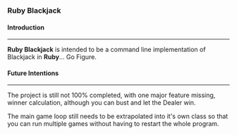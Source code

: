 ### Ruby Blackjack

#### Introduction
----
**Ruby Blackjack** is intended to be a command line implementation of Blackjack in **Ruby**... Go Figure.

#### Future Intentions
----
The project is still not 100% completed, with one major feature missing, winner calculation, although you can bust and let the Dealer win.  

The main game loop still needs to be extrapolated into it's own class so that you can run multiple games without having to restart the whole program.
